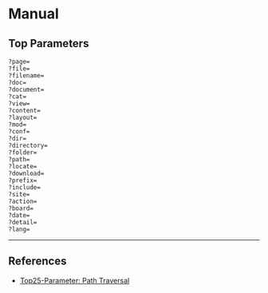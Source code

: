 # Manual

## Top Parameters

```
?page=
?file=
?filename=
?doc=
?document=
?cat=
?view=
?content=
?layout=
?mod=
?conf=
?dir=
?directory=
?folder=
?path=
?locate=
?download=
?prefix=
?include=
?site=
?action=
?board=
?date=
?detail=
?lang=
```

---
## References

- [Top25-Parameter: Path Traversal](https://github.com/lutfumertceylan/top25-parameter/blob/master/lfi-parameters.txt)